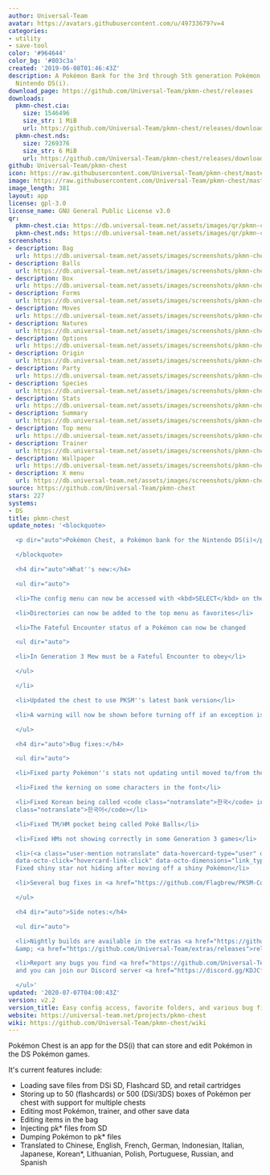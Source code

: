 ```yaml
---
author: Universal-Team
avatar: https://avatars.githubusercontent.com/u/49733679?v=4
categories:
- utility
- save-tool
color: '#964644'
color_bg: '#803c3a'
created: '2019-06-08T01:46:43Z'
description: A Pokémon Bank for the 3rd through 5th generation Pokémon games for the
  Nintendo DS(i).
download_page: https://github.com/Universal-Team/pkmn-chest/releases
downloads:
  pkmn-chest.cia:
    size: 1546496
    size_str: 1 MiB
    url: https://github.com/Universal-Team/pkmn-chest/releases/download/v2.2/pkmn-chest.cia
  pkmn-chest.nds:
    size: 7269376
    size_str: 6 MiB
    url: https://github.com/Universal-Team/pkmn-chest/releases/download/v2.2/pkmn-chest.nds
github: Universal-Team/pkmn-chest
icon: https://raw.githubusercontent.com/Universal-Team/pkmn-chest/master/resources/icon.png
image: https://raw.githubusercontent.com/Universal-Team/pkmn-chest/master/resources/icon.png
image_length: 381
layout: app
license: gpl-3.0
license_name: GNU General Public License v3.0
qr:
  pkmn-chest.cia: https://db.universal-team.net/assets/images/qr/pkmn-chest-cia.png
  pkmn-chest.nds: https://db.universal-team.net/assets/images/qr/pkmn-chest-nds.png
screenshots:
- description: Bag
  url: https://db.universal-team.net/assets/images/screenshots/pkmn-chest/bag.png
- description: Balls
  url: https://db.universal-team.net/assets/images/screenshots/pkmn-chest/balls.png
- description: Box
  url: https://db.universal-team.net/assets/images/screenshots/pkmn-chest/box.png
- description: Forms
  url: https://db.universal-team.net/assets/images/screenshots/pkmn-chest/forms.png
- description: Moves
  url: https://db.universal-team.net/assets/images/screenshots/pkmn-chest/moves.png
- description: Natures
  url: https://db.universal-team.net/assets/images/screenshots/pkmn-chest/natures.png
- description: Options
  url: https://db.universal-team.net/assets/images/screenshots/pkmn-chest/options.gif
- description: Origin
  url: https://db.universal-team.net/assets/images/screenshots/pkmn-chest/origin.png
- description: Party
  url: https://db.universal-team.net/assets/images/screenshots/pkmn-chest/party.png
- description: Species
  url: https://db.universal-team.net/assets/images/screenshots/pkmn-chest/species.png
- description: Stats
  url: https://db.universal-team.net/assets/images/screenshots/pkmn-chest/stats.png
- description: Summary
  url: https://db.universal-team.net/assets/images/screenshots/pkmn-chest/summary.png
- description: Top menu
  url: https://db.universal-team.net/assets/images/screenshots/pkmn-chest/top-menu.png
- description: Trainer
  url: https://db.universal-team.net/assets/images/screenshots/pkmn-chest/trainer.png
- description: Wallpaper
  url: https://db.universal-team.net/assets/images/screenshots/pkmn-chest/wallpaper.png
- description: X menu
  url: https://db.universal-team.net/assets/images/screenshots/pkmn-chest/x-menu.png
source: https://github.com/Universal-Team/pkmn-chest
stars: 227
systems:
- DS
title: pkmn-chest
update_notes: '<blockquote>

  <p dir="auto">Pokémon Chest, a Pokémon bank for the Nintendo DS(i)</p>

  </blockquote>

  <h4 dir="auto">What''s new:</h4>

  <ul dir="auto">

  <li>The config menu can now be accessed with <kbd>SELECT</kbd> on the top menu</li>

  <li>Directories can now be added to the top menu as favorites</li>

  <li>The Fateful Encounter status of a Pokémon can now be changed

  <ul dir="auto">

  <li>In Generation 3 Mew must be a Fateful Encounter to obey</li>

  </ul>

  </li>

  <li>Updated the chest to use PKSM''s latest bank version</li>

  <li>A warning will now be shown before turning off if an exception is thrown</li>

  </ul>

  <h4 dir="auto">Bug fixes:</h4>

  <ul dir="auto">

  <li>Fixed party Pokémon''s stats not updating until moved to/from the PC</li>

  <li>Fixed the kerning on some characters in the font</li>

  <li>Fixed Korean being called <code class="notranslate">한국</code> instead of <code
  class="notranslate">한국어</code></li>

  <li>Fixed TM/HM pocket being called Poké Balls</li>

  <li>Fixed HMs not showing correctly in some Generation 3 games</li>

  <li>(<a class="user-mention notranslate" data-hovercard-type="user" data-hovercard-url="/users/remicalixte/hovercard"
  data-octo-click="hovercard-link-click" data-octo-dimensions="link_type:self" href="https://github.com/remicalixte">@remicalixte</a>)
  Fixed shiny star not hiding after moving off a shiny Pokémon</li>

  <li>Several bug fixes in <a href="https://github.com/Flagbrew/PKSM-Core/compare/b543fa321133c5b5af784a09437e417cae26e094...27ba4a6ce64bf4206d0cce92f09d223c65dc975d">PKSM-Core</a></li>

  </ul>

  <h4 dir="auto">Side notes:</h4>

  <ul dir="auto">

  <li>Nightly builds are available in the extras <a href="https://github.com/Universal-Team/extras/tree/master/builds/pkmn-chest">repo</a>
  &amp; <a href="https://github.com/Universal-Team/extras/releases">releases</a>.</li>

  <li>Report any bugs you find <a href="https://github.com/Universal-Team/pkmn-chest/issues/new/choose">here</a>,
  and you can join our Discord server <a href="https://discord.gg/KDJCfGF" rel="nofollow">here</a></li>

  </ul>'
updated: '2020-07-07T04:00:43Z'
version: v2.2
version_title: Easy config access, favorite folders, and various bug fixes
website: https://universal-team.net/projects/pkmn-chest
wiki: https://github.com/Universal-Team/pkmn-chest/wiki
---
```

Pokémon Chest is an app for the DS(i) that can store and edit Pokémon in the DS Pokémon games.

It's current features include:
- Loading save files from DSi SD, Flashcard SD, and retail cartridges
- Storing up to 50 (flashcards) or 500 (DSi/3DS) boxes of Pokémon per chest with support for multiple chests
- Editing most Pokémon, trainer, and other save data
- Editing items in the bag
- Injecting pk* files from SD
- Dumping Pokémon to pk* files
- Translated to Chinese, English, French, German, Indonesian, Italian, Japanese, Korean*, Lithuanian, Polish, Portuguese, Russian, and Spanish